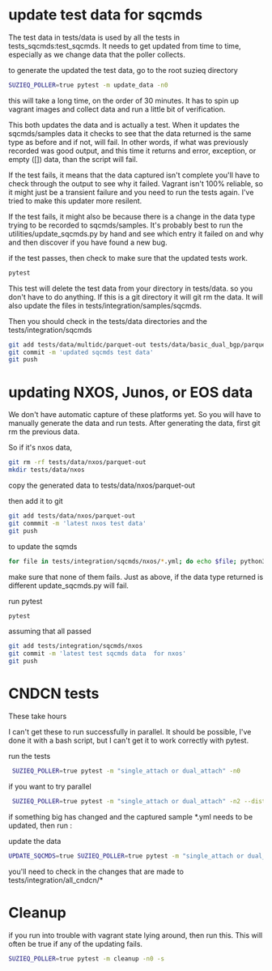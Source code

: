 
# update test data for sqcmds
The test data in tests/data is used by all the tests in tests_sqcmds:test_sqcmds.
It needs to get updated from time to time, especially as we change
data that the poller collects.

to generate the updated the test data, go to the root suzieq directory

```bash
SUZIEQ_POLLER=true pytest -m update_data -n0
```
this will take a long time, on the order of 30 minutes. It has to spin
up vagrant images and collect data and run a little bit of verification.

This both updates the data and is actually a test. When it updates the sqcmds/samples data
it checks to see that the data returned is the same type as before and if not, will fail. In other words, if what was previously
recorded was good output, and this time it returns
and error, exception, or empty ([]) data, than the script will fail.

If the test fails, it means that the data captured isn't complete you'll have to check through the output to see why it failed. Vagrant isn't 100% reliable, so it might just be a transient failure and you need to run the tests again. I've tried to make this updater more resilent. 

If the test fails, it might also be because there is a change in the data type trying to be recorded to sqcmds/samples. It's probably best
to run the utilities/update_sqcmds.py by hand and see which entry it failed on and why
and then discover if you have found a new bug.



if the test passes, then check to make sure that the updated tests work.
```bash
pytest
```

This test will delete the test data from your directory in tests/data. 
so you don't have to do anything.
If this is a git
directory it will git rm the data. It will also update the files in 
tests/integration/samples/sqcmds.

Then you should check in the tests/data directories and the tests/integration/sqcmds

```bash
git add tests/data/multidc/parquet-out tests/data/basic_dual_bgp/parquet-out tests/data/sqcmds/samples/
git commit -m 'updated sqcmds test data'
git push
```

# updating NXOS, Junos, or EOS data
We don't have automatic capture of these platforms yet. So you will have to manually
generate the data and run tests. After generating the data, first git rm the previous data.

So if it's nxos data,
```bash
git rm -rf tests/data/nxos/parquet-out
mkdir tests/data/nxos
```
copy the generated data to tests/data/nxos/parquet-out

then add it to git
```bash
git add tests/data/nxos/parquet-out
git commmit -m 'latest nxos test data'
git push
```

to update the sqmds
```bash
for file in tests/integration/sqcmds/nxos/*.yml; do echo $file; python3 tests/utilities/update_sqcmds.py -f $file -o; done
```
make sure that none of them fails. Just as above, if the data type returned is different
update_sqcmds.py will fail.

run pytest
```bash
pytest
```
assuming that all passed

```bash
git add tests/integration/sqcmds/nxos
git commit -m 'latest test sqcmds data  for nxos'
git push
```

# CNDCN tests

These take hours

I can't get these to run successfully in parallel. It should be possible, I've done it with a bash
script, but I can't get it to work correctly with pytest.

run the tests
```bash
 SUZIEQ_POLLER=true pytest -m "single_attach or dual_attach" -n0 
```

if you want to try parallel
```bash
 SUZIEQ_POLLER=true pytest -m "single_attach or dual_attach" -n2 --dist=loadscope
```

if something big has changed and the captured sample *.yml needs to be updated, then 
run :

update the data
```bash
UPDATE_SQCMDS=true SUZIEQ_POLLER=true pytest -m "single_attach or dual_attach" -n0
```
you'll need to check in the changes that are made to tests/integration/all_cndcn/*


# Cleanup
if you run into trouble with vagrant state lying around, then run this. This will often be true if any of the updating fails. 
```bash
SUZIEQ_POLLER=true pytest -m cleanup -n0 -s
```

